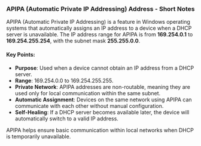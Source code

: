 ### APIPA (Automatic Private IP Addressing) Address - Short Notes

APIPA (Automatic Private IP Addressing) is a feature in Windows operating systems that automatically assigns an IP address to a device when a DHCP server is unavailable. The IP address range for APIPA is from **169.254.0.1** to **169.254.255.254**, with the subnet mask **255.255.0.0**.

#### Key Points:
- **Purpose**: Used when a device cannot obtain an IP address from a DHCP server.
- **Range**: 169.254.0.0 to 169.254.255.255.
- **Private Network**: APIPA addresses are non-routable, meaning they are used only for local communication within the same subnet.
- **Automatic Assignment**: Devices on the same network using APIPA can communicate with each other without manual configuration.
- **Self-Healing**: If a DHCP server becomes available later, the device will automatically switch to a valid IP address.

APIPA helps ensure basic communication within local networks when DHCP is temporarily unavailable.
